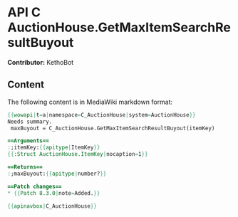 # API C AuctionHouse.GetMaxItemSearchResultBuyout

**Contributor:** KethoBot

## Content

The following content is in MediaWiki markdown format:

```mediawiki
{{wowapi|t=a|namespace=C_AuctionHouse|system=AuctionHouse}}
Needs summary.
 maxBuyout = C_AuctionHouse.GetMaxItemSearchResultBuyout(itemKey)

==Arguments==
:;itemKey:{{apitype|ItemKey}}
{{:Struct AuctionHouse.ItemKey|nocaption=1}}

==Returns==
:;maxBuyout:{{apitype|number?}}

==Patch changes==
* {{Patch 8.3.0|note=Added.}}

{{apinavbox|C_AuctionHouse}}
```